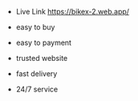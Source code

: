 * Live Link https://bikex-2.web.app/

* easy to buy
* easy to payment 
* trusted website
* fast delivery
* 24/7 service 
